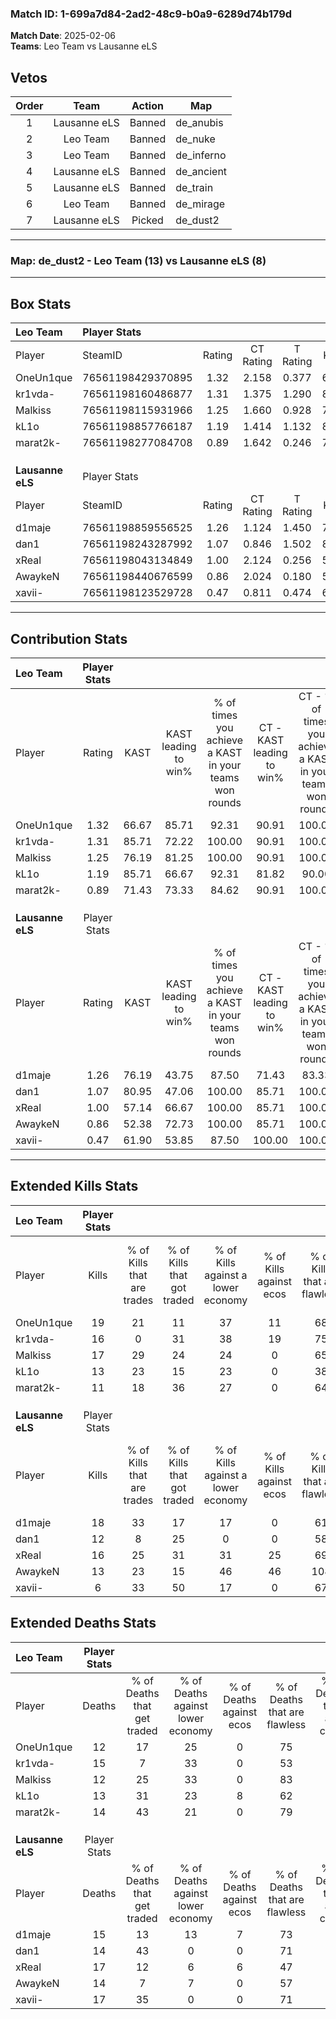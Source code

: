 ### Match ID: 1-699a7d84-2ad2-48c9-b0a9-6289d74b179d  
**Match Date**: 2025-02-06  
**Teams**: Leo Team vs Lausanne eLS  

## Vetos  

| Order | Team | Action | Map |
| :---: | :--: | :----: | --- |
| 1 | Lausanne eLS | Banned | de_anubis |
| 2 | Leo Team | Banned | de_nuke |
| 3 | Leo Team | Banned | de_inferno |
| 4 | Lausanne eLS | Banned | de_ancient |
| 5 | Lausanne eLS | Banned | de_train |
| 6 | Leo Team | Banned | de_mirage |
| 7 | Lausanne eLS | Picked | de_dust2 |

---  

### **Map**: de_dust2 - Leo Team (13) vs Lausanne eLS (8)  
---  

## Box Stats  

| **Leo Team**     | Player Stats      |        |           |          |       |      |       |         |        |      |     |
| :- | :- | :-: | :-: | :-: | :-: | :-: | :-: | :-: | :-: | :-: | :-: |
| Player           | SteamID           | Rating | CT Rating | T Rating | KAST  | ADR  | Kills | Assists | Deaths | K/D  | HS% |
| OneUn1que        | 76561198429370895 |  1.32  |   2.158   |  0.377   | 66.67 | 86.4 |  19   |    4    |   12   | 1.58 | 52  |
| kr1vda-          | 76561198160486877 |  1.31  |   1.375   |  1.290   | 85.71 | 95.2 |  16   |    9    |   15   | 1.07 | 62  |
| Malkiss          | 76561198115931966 |  1.25  |   1.660   |  0.928   | 76.19 | 72.1 |  17   |    2    |   12   | 1.42 | 29  |
| kL1o             | 76561198857766187 |  1.19  |   1.414   |  1.132   | 85.71 | 78.8 |  13   |   10    |   13   | 1.00 | 69  |
| marat2k-         | 76561198277084708 |  0.89  |   1.642   |  0.246   | 71.43 | 58.5 |  11   |    5    |   14   | 0.79 | 72  |
|                  |                   |        |           |          |       |      |       |         |        |      |     |
|                  |                   |        |           |          |       |      |       |         |        |      |     |
|                  |                   |        |           |          |       |      |       |         |        |      |     |
| **Lausanne eLS** | Player Stats      |        |           |          |       |      |       |         |        |      |     |
| Player           | SteamID           | Rating | CT Rating | T Rating | KAST  | ADR  | Kills | Assists | Deaths | K/D  | HS% |
| d1maje           | 76561198859556525 |  1.26  |   1.124   |  1.450   | 76.19 | 83.5 |  18   |    3    |   15   | 1.20 | 66  |
| dan1             | 76561198243287992 |  1.07  |   0.846   |  1.502   | 80.95 | 75.6 |  12   |    7    |   14   | 0.86 | 83  |
| xReal            | 76561198043134849 |  1.00  |   2.124   |  0.256   | 57.14 | 82.9 |  16   |    7    |   17   | 0.94 | 56  |
| AwaykeN          | 76561198440676599 |  0.86  |   2.024   |  0.180   | 52.38 | 67.2 |  13   |    4    |   14   | 0.93 | 38  |
| xavii-           | 76561198123529728 |  0.47  |   0.811   |  0.474   | 61.90 | 38.5 |   6   |    3    |   17   | 0.35 | 50  |
---  

## Contribution Stats  

| **Leo Team**     | Player Stats |       |                      |                                                        |                           |                                                             |                          |                                                            |
| :- | :-: | :-: | :-: | :-: | :-: | :-: | :-: | :-: |
| Player           |    Rating    | KAST  | KAST leading to win% | % of times you achieve a KAST in your teams won rounds | CT - KAST leading to win% | CT - % of times you achieve a KAST in your teams won rounds | T - KAST leading to win% | T - % of times you achieve a KAST in your teams won rounds |
| OneUn1que        |     1.32     | 66.67 |        85.71         |                         92.31                          |           90.91           |                           100.00                            |          66.67           |                           66.67                            |
| kr1vda-          |     1.31     | 85.71 |        72.22         |                         100.00                         |           90.91           |                           100.00                            |          42.86           |                           100.00                           |
| Malkiss          |     1.25     | 76.19 |        81.25         |                         100.00                         |           90.91           |                           100.00                            |          60.00           |                           100.00                           |
| kL1o             |     1.19     | 85.71 |        66.67         |                         92.31                          |           81.82           |                            90.00                            |          42.86           |                           100.00                           |
| marat2k-         |     0.89     | 71.43 |        73.33         |                         84.62                          |           90.91           |                           100.00                            |          25.00           |                           33.33                            |
|                  |              |       |                      |                                                        |                           |                                                             |                          |                                                            |
|                  |              |       |                      |                                                        |                           |                                                             |                          |                                                            |
|                  |              |       |                      |                                                        |                           |                                                             |                          |                                                            |
| **Lausanne eLS** | Player Stats |       |                      |                                                        |                           |                                                             |                          |                                                            |
| Player           |    Rating    | KAST  | KAST leading to win% | % of times you achieve a KAST in your teams won rounds | CT - KAST leading to win% | CT - % of times you achieve a KAST in your teams won rounds | T - KAST leading to win% | T - % of times you achieve a KAST in your teams won rounds |
| d1maje           |     1.26     | 76.19 |        43.75         |                         87.50                          |           71.43           |                            83.33                            |          22.22           |                           100.00                           |
| dan1             |     1.07     | 80.95 |        47.06         |                         100.00                         |           85.71           |                           100.00                            |          20.00           |                           100.00                           |
| xReal            |     1.00     | 57.14 |        66.67         |                         100.00                         |           85.71           |                           100.00                            |          40.00           |                           100.00                           |
| AwaykeN          |     0.86     | 52.38 |        72.73         |                         100.00                         |           85.71           |                           100.00                            |          50.00           |                           100.00                           |
| xavii-           |     0.47     | 61.90 |        53.85         |                         87.50                          |          100.00           |                           100.00                            |          14.29           |                           50.00                            |
---  

## Extended Kills Stats  

| **Leo Team**     | Player Stats |                            |                            |                                    |                         |                              |                                 |                                       |                    |           |
| :- | :-: | :-: | :-: | :-: | :-: | :-: | :-: | :-: | :-: | :-: |
| Player           |    Kills     | % of Kills that are trades | % of Kills that got traded | % of Kills against a lower economy | % of Kills against ecos | % of Kills that are flawless | % of Kills that are close duels | % of Kills that are assisted by flash | Pistol Round Kills | AWP Kills |
| OneUn1que        |      19      |             21             |             11             |                 37                 |           11            |              68              |                5                |                   0                   |         0          |     1     |
| kr1vda-          |      16      |             0              |             31             |                 38                 |           19            |              75              |                0                |                   0                   |         0          |     1     |
| Malkiss          |      17      |             29             |             24             |                 24                 |            0            |              65              |                0                |                  18                   |         8          |     3     |
| kL1o             |      13      |             23             |             15             |                 23                 |            0            |              38              |                8                |                   0                   |         0          |     1     |
| marat2k-         |      11      |             18             |             36             |                 27                 |            0            |              64              |                0                |                   0                   |         0          |     1     |
|                  |              |                            |                            |                                    |                         |                              |                                 |                                       |                    |           |
|                  |              |                            |                            |                                    |                         |                              |                                 |                                       |                    |           |
|                  |              |                            |                            |                                    |                         |                              |                                 |                                       |                    |           |
| **Lausanne eLS** | Player Stats |                            |                            |                                    |                         |                              |                                 |                                       |                    |           |
| Player           |    Kills     | % of Kills that are trades | % of Kills that got traded | % of Kills against a lower economy | % of Kills against ecos | % of Kills that are flawless | % of Kills that are close duels | % of Kills that are assisted by flash | Pistol Round Kills | AWP Kills |
| d1maje           |      18      |             33             |             17             |                 17                 |            0            |              61              |                6                |                  11                   |         1          |     1     |
| dan1             |      12      |             8              |             25             |                 0                  |            0            |              58              |               17                |                   8                   |         0          |     2     |
| xReal            |      16      |             25             |             31             |                 31                 |           25            |              69              |               19                |                   6                   |         0          |     2     |
| AwaykeN          |      13      |             23             |             15             |                 46                 |           46            |             108              |                0                |                   0                   |         3          |     1     |
| xavii-           |      6       |             33             |             50             |                 17                 |            0            |              67              |                0                |                   0                   |         0          |     2     |
## Extended Deaths Stats  

| **Leo Team**     | Player Stats |                             |                                   |                          |                               |                            |                           |               |
| :- | :-: | :-: | :-: | :-: | :-: | :-: | :-: | :-: |
| Player           |    Deaths    | % of Deaths that get traded | % of Deaths against lower economy | % of Deaths against ecos | % of Deaths that are flawless | % of Deaths that are close | % of Deaths while blinded | Deaths to AWP |
| OneUn1que        |      12      |             17              |                25                 |            0             |              75               |             8              |             8             |       0       |
| kr1vda-          |      15      |              7              |                33                 |            0             |              53               |             13             |             7             |       0       |
| Malkiss          |      12      |             25              |                33                 |            0             |              83               |             0              |             0             |       2       |
| kL1o             |      13      |             31              |                23                 |            8             |              62               |             23             |             8             |       1       |
| marat2k-         |      14      |             43              |                21                 |            0             |              79               |             0              |             7             |       1       |
|                  |              |                             |                                   |                          |                               |                            |                           |               |
|                  |              |                             |                                   |                          |                               |                            |                           |               |
|                  |              |                             |                                   |                          |                               |                            |                           |               |
| **Lausanne eLS** | Player Stats |                             |                                   |                          |                               |                            |                           |               |
| Player           |    Deaths    | % of Deaths that get traded | % of Deaths against lower economy | % of Deaths against ecos | % of Deaths that are flawless | % of Deaths that are close | % of Deaths while blinded | Deaths to AWP |
| d1maje           |      15      |             13              |                13                 |            7             |              73               |             0              |             7             |       1       |
| dan1             |      14      |             43              |                 0                 |            0             |              71               |             0              |             0             |       1       |
| xReal            |      17      |             12              |                 6                 |            6             |              47               |             6              |             0             |       2       |
| AwaykeN          |      14      |              7              |                 7                 |            0             |              57               |             7              |             7             |       3       |
| xavii-           |      17      |             35              |                 0                 |            0             |              71               |             0              |             6             |       1       |

